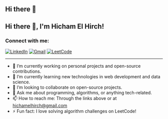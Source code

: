 ## Hi there 👋
## Hi there 👋, I'm Hicham El Hirch!

### Connect with me:

[![LinkedIn](https://img.shields.io/badge/-LinkedIn-blue?style=flat-square&logo=LinkedIn&logoColor=white&link=https://www.linkedin.com/in/tonprofil)](https://www.linkedin.com/in/hichamelhirch)
[![Gmail](https://img.shields.io/badge/-Gmail-red?style=flat-square&logo=Gmail&logoColor=white&link=mailto:hichamelhirch@gmail.com)](mailto:hichamelhirch@gmail.com)
[![LeetCode](https://img.shields.io/badge/-LeetCode-FFA116?style=flat-square&logo=LeetCode&logoColor=black&link=https://leetcode.com/hichamelhirch)](https://leetcode.com/hichamelhirch)

---

- 🔭 I’m currently working on personal projects and open-source contributions.
- 🌱 I’m currently learning new technologies in web development and data science.
- 👯 I’m looking to collaborate on open-source projects.
- 💬 Ask me about programming, algorithms, or anything tech-related.
- 📫 How to reach me: Through the links above or at [hichamelhirch@gmail.com](mailto:hichamelhirch@gmail.com)
- ⚡ Fun fact: I love solving algorithm challenges on LeetCode!


<!--
**hichamelhirch/hichamelhirch** is a ✨ _special_ ✨ repository because its `README.md` (this file) appears on your GitHub profile.

Here are some ideas to get you started:

- 🔭 I’m currently working on ...
- 🌱 I’m currently learning ...
- 👯 I’m looking to collaborate on ...
- 🤔 I’m looking for help with ...
- 💬 Ask me about ...
- 📫 How to reach me: ...
- 😄 Pronouns: ...
- ⚡ Fun fact: ...
-->
